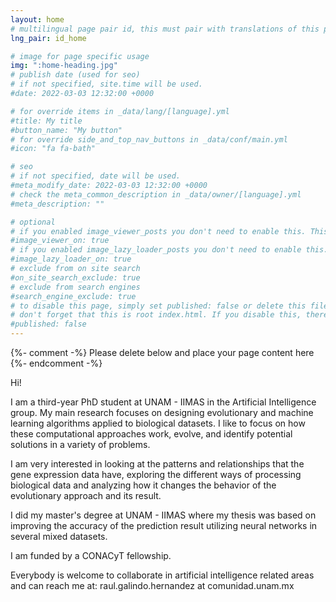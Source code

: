 ```yaml
---
layout: home
# multilingual page pair id, this must pair with translations of this page. (This name must be unique)
lng_pair: id_home

# image for page specific usage
img: ":home-heading.jpg"
# publish date (used for seo)
# if not specified, site.time will be used.
#date: 2022-03-03 12:32:00 +0000

# for override items in _data/lang/[language].yml
#title: My title
#button_name: "My button"
# for override side_and_top_nav_buttons in _data/conf/main.yml
#icon: "fa fa-bath"

# seo
# if not specified, date will be used.
#meta_modify_date: 2022-03-03 12:32:00 +0000
# check the meta_common_description in _data/owner/[language].yml
#meta_description: ""

# optional
# if you enabled image_viewer_posts you don't need to enable this. This is only if image_viewer_posts = false
#image_viewer_on: true
# if you enabled image_lazy_loader_posts you don't need to enable this. This is only if image_lazy_loader_posts = false
#image_lazy_loader_on: true
# exclude from on site search
#on_site_search_exclude: true
# exclude from search engines
#search_engine_exclude: true
# to disable this page, simply set published: false or delete this file
# don't forget that this is root index.html. If you disable this, there will be no index.html page to open
#published: false
---
```


{%- comment -%} Please delete below and place your page content here {%- endcomment -%}

Hi!

I am a third-year PhD student at UNAM - IIMAS in the Artificial Intelligence group. My main research focuses on designing evolutionary and machine learning algorithms applied to biological datasets. I like to focus on how these computational approaches work, evolve, and identify potential solutions in a variety of problems.

I am very interested in looking at the patterns and relationships that the gene expression data have, exploring the different ways of processing biological data and analyzing how it changes the behavior of the evolutionary approach and its result.

I did my master's degree at UNAM - IIMAS where my thesis was based on improving the accuracy of the prediction result utilizing neural networks in several mixed datasets.

I am funded by a CONACyT fellowship.

Everybody is welcome to collaborate in artificial intelligence related areas and can reach me at: raul.galindo.hernandez at comunidad.unam.mx
